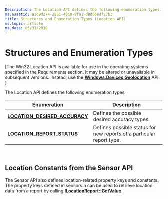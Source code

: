 ```yaml
---
Description: The Location API defines the following enumeration types.
ms.assetid: a1d9d274-2861-4818-8fa1-d8d66edf27b3
title: Structures and Enumeration Types (Location API)
ms.topic: article
ms.date: 05/31/2018
---
```


# Structures and Enumeration Types

\[The Win32 Location API is available for use in the operating systems specified in the Requirements section. It may be altered or unavailable in subsequent versions. Instead, use the [**Windows.Devices.Geolocation**](https://docs.microsoft.com/uwp/api/Windows.Devices.Geolocation) API. \]

The Location API defines the following enumeration types.



| Enumeration                                                                       | Description                                                          |
|-----------------------------------------------------------------------------------|----------------------------------------------------------------------|
| [**LOCATION\_DESIRED\_ACCURACY**](https://msdn.microsoft.com/library/Dd756639(v=VS.85).aspx)                  | Defines the possible desired accuracy types.                         |
| [**LOCATION\_REPORT\_STATUS**](https://msdn.microsoft.com/library/Dd317641(v=VS.85).aspx) | Defines possible status for new reports of a particular report type. |



 

## Location Constants from the Sensor API

The Sensor API also defines location-related property keys and constants. The property keys defined in sensors.h can be used to retrieve location data from a report by calling [**ILocationReport::GetValue**](https://msdn.microsoft.com/library/Dd317624(v=VS.85).aspx).

 

 



